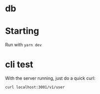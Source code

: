 # db

# Starting
Run with `yarn dev`

# cli test
With the server running, just do a quick curl:
```
curl localhost:3001/v1/user
```